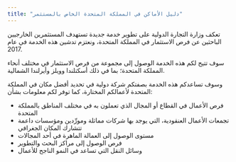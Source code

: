 ```yaml
---
title: "دليل الأماكن في المملكة المتحدة الخاص بالمستثمر"
---
```


تعكف وزارة التجارة الدولية على تطوير خدمة جديدة تستهدف المستثمرين الخارجيين الباحثين عن فرص الاستثمار في المملكة المتحدة، ونعتزم تدشين هذه الخدمة في عام 2017.

سوف تتيح لكم هذه الخدمة الوصول إلى مجموعة من فرص الاستثمار في مختلف أنحاء المملكة المتحدة؛ بما في ذلك أسكتلندا وويلز وأيرلندا الشمالية.

وسوف تساعدكم هذه الخدمة بصفتكم شركة دولية في تحديد أفضل مكان في المملكة المتحدة لأعمالكم المختارة، كما توفر لكم معلومات بشأن:

- فرص الأعمال في القطاع أو المجال الذي تعملون به في مختلف المناطق بالمملكة المتحدة
- تجمعات الأعمال العنقودية، التي يوجد بها شركات مماثلة ومورِّدين ومؤسسات داعمة تتشارك المكان الجغرافي
- مستوى الوصول إلى العمالة الماهرة في أحد المجالات
- فرص الوصول إلى مراكز البحث والتطوير
- وسائل النقل التي تساعد في النمو الناجح للأعمال

